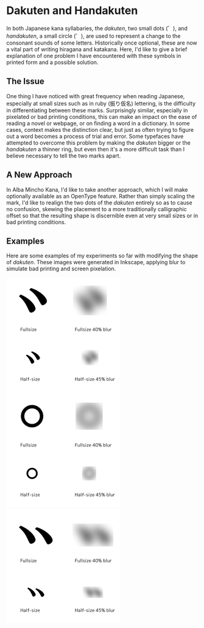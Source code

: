 # Dakuten and Handakuten

In both Japanese kana syllabaries, the *dakuten*, two small dots (゛), and *handakuten*, a small circle (゜), are used to represent a change to the consonant sounds of some letters. Historically once optional, these are now a vital part of writing hiragana and katakana. Here, I'd like to give a brief explanation of one problem I have encountered with these symbols in printed form and a possible solution.

## The Issue

One thing I have noticed with great frequency when reading Japanese, especially at small sizes such as in ruby (振り仮名) lettering, is the difficulty in differentiating between these marks. Surprisingly similar, especially in pixelated or bad printing conditions, this can make an impact on the ease of reading a novel or webpage, or on finding a word in a dictionary. In some cases, context makes the distinction clear, but just as often trying to figure out a word becomes a process of trial and error. Some typefaces have attempted to overcome this problem by making the *dakuten* bigger or the *handakuten* a thinner ring, but even then it's a more difficult task than I believe necessary to tell the two marks apart.

## A New Approach

In Alba Mincho Kana, I'd like to take another approach, which I will make optionally available as an OpenType feature. Rather than simply scaling the mark, I'd like to realign the two dots of the *dakuten* entirely so as to cause no confusion, skewing the placement to a more traditionally calligraphic offset so that the resulting shape is discernible even at very small sizes or in bad printing conditions.

## Examples

Here are some examples of my experiments so far with modifying the shape of *dakuten*. These images were generated in Inkscape, applying blur to simulate bad printing and screen pixelation.

![濁点](https://github.com/fontfish/AlbaMinchoKana/blob/master/Testing/Dakuten/d1-medium.png)
![半濁点](https://github.com/fontfish/AlbaMinchoKana/blob/master/Testing/Dakuten/hd-medium.png)
![ずらした濁点](https://github.com/fontfish/AlbaMinchoKana/blob/master/Testing/Dakuten/d2-medium.png)
